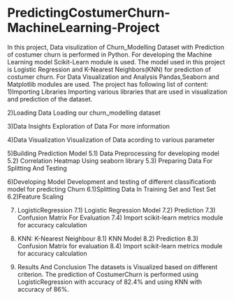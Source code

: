 # PredictingCostumerChurn-MachineLearning-Project
In this project, Data visulization of Churn_Modelling Dataset with Prediction of costumer churn is performed in Python.
For developing the Machine Learning model Scikit-Learn module is used. The model used in this project is Logistic Regression and K-Nearest Neighbors(KNN) for prediction of costumer churn.
For Data Visualization and Analysis Pandas,Seaborn and Matplotlib modules are used.
The project has following list of content:
1)Importing Libraries
          Importing various libraries that are used in visualization and prediction of the dataset.

2)Loading Data
          Loading our churn_modelling dataset

3)Data Insights
          Exploration of Data For more information

4)Data Visualization
          Visualization of Data acording to various parameter

5)Building Prediction Model
      5.1) Data Preprocessing for developing model
      5.2) Correlation Heatmap Using seaborn library
      5.3) Preparing Data For Splitting And Testing

6)Developing Model
          Development and testing of different classificationb model for predicting Churn
       6.1)Splitting Data In Training Set and Test Set
       6.2)Feature Scaling

7) LogisticRegression
       7.1) Logistic Regression Model
       7.2) Prediction
       7.3) Confusion Matrix For Evaluation
       7.4) Import scikit-learn metrics module for accuracy calculation

8) KNN: K-Nearest Neighbour
       8.1) KNN Model
       8.2) Prediction
       8.3) Confusion Matrix for evaluation
       8.4) Import scikit-learn metrics module for accuracy calculation
       
9) Results And Conclusion
          The datasets is Visualized based on different criterion. The prediction of CostumerChurn is performed using LogisticRegression with accuracy of 82.4% and using KNN with accuracy of 86%.
